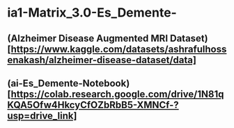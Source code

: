 # ia1-Matrix_3.0-Es_Demente-

## (Alzheimer Disease Augmented MRI Dataset) [https://www.kaggle.com/datasets/ashrafulhossenakash/alzheimer-disease-dataset/data] ##
## (ai-Es_Demente-Notebook)[https://colab.research.google.com/drive/1N81qKQA5Ofw4HkcyCfOZbRbB5-XMNCf-?usp=drive_link]
